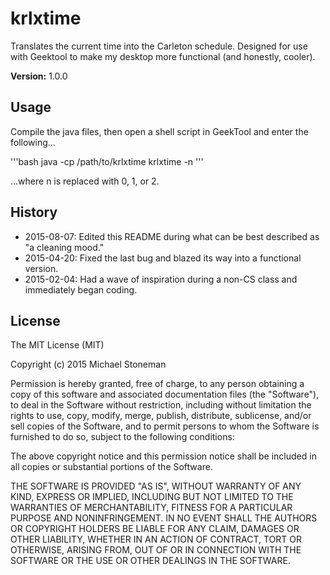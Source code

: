 # krlxtime

Translates the current time into the Carleton schedule. Designed for use with Geektool to make my desktop more functional (and honestly, cooler).

**Version:** 1.0.0

## Usage

Compile the java files, then open a shell script in GeekTool and enter the following...

'''bash
java -cp /path/to/krlxtime krlxtime -n
'''

...where n is replaced with 0, 1, or 2.


## History

- 2015-08-07: Edited this README during what can be best described as "a cleaning mood."
- 2015-04-20: Fixed the last bug and blazed its way into a functional version.
- 2015-02-04: Had a wave of inspiration during a non-CS class and immediately began coding.


## License

The MIT License (MIT)

Copyright (c) 2015 Michael Stoneman

Permission is hereby granted, free of charge, to any person obtaining a copy
of this software and associated documentation files (the "Software"), to deal
in the Software without restriction, including without limitation the rights
to use, copy, modify, merge, publish, distribute, sublicense, and/or sell
copies of the Software, and to permit persons to whom the Software is
furnished to do so, subject to the following conditions:

The above copyright notice and this permission notice shall be included in all
copies or substantial portions of the Software.

THE SOFTWARE IS PROVIDED "AS IS", WITHOUT WARRANTY OF ANY KIND, EXPRESS OR
IMPLIED, INCLUDING BUT NOT LIMITED TO THE WARRANTIES OF MERCHANTABILITY,
FITNESS FOR A PARTICULAR PURPOSE AND NONINFRINGEMENT. IN NO EVENT SHALL THE
AUTHORS OR COPYRIGHT HOLDERS BE LIABLE FOR ANY CLAIM, DAMAGES OR OTHER
LIABILITY, WHETHER IN AN ACTION OF CONTRACT, TORT OR OTHERWISE, ARISING FROM,
OUT OF OR IN CONNECTION WITH THE SOFTWARE OR THE USE OR OTHER DEALINGS IN THE
SOFTWARE.